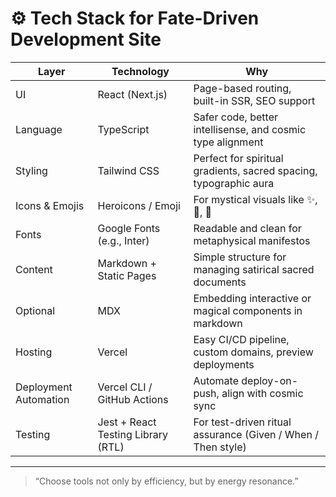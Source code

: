 # ⚙️ Tech Stack for Fate-Driven Development Site

| Layer                 | Technology                         | Why                                                               |
| --------------------- | ---------------------------------- | ----------------------------------------------------------------- |
| UI                    | React (Next.js)                    | Page-based routing, built-in SSR, SEO support                     |
| Language              | TypeScript                         | Safer code, better intellisense, and cosmic type alignment        |
| Styling               | Tailwind CSS                       | Perfect for spiritual gradients, sacred spacing, typographic aura |
| Icons & Emojis        | Heroicons / Emoji                  | For mystical visuals like ✨, 🤮, 🌮                              |
| Fonts                 | Google Fonts (e.g., Inter)         | Readable and clean for metaphysical manifestos                    |
| Content               | Markdown + Static Pages            | Simple structure for managing satirical sacred documents          |
| Optional              | MDX                                | Embedding interactive or magical components in markdown           |
| Hosting               | Vercel                             | Easy CI/CD pipeline, custom domains, preview deployments          |
| Deployment Automation | Vercel CLI / GitHub Actions        | Automate deploy-on-push, align with cosmic sync                   |
| Testing               | Jest + React Testing Library (RTL) | For test-driven ritual assurance (Given / When / Then style)      |

---

> “Choose tools not only by efficiency, but by energy resonance.”
